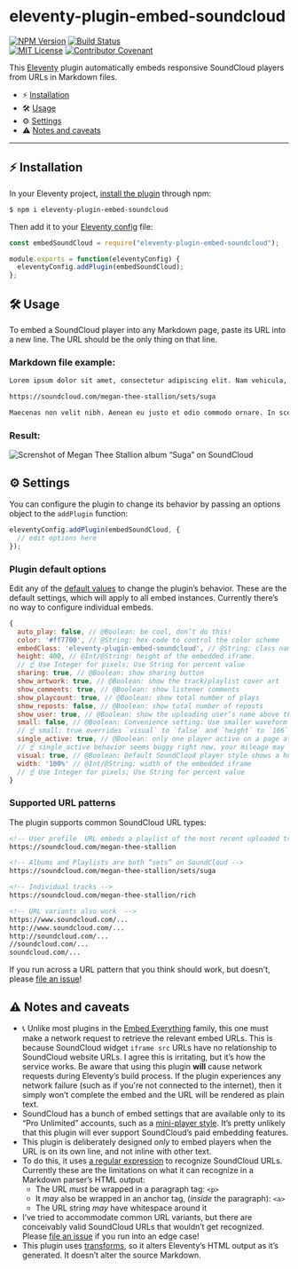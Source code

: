 # eleventy-plugin-embed-soundcloud

[![NPM Version](https://img.shields.io/npm/v/eleventy-plugin-embed-soundcloud?style=for-the-badge)](https://www.npmjs.com/package/eleventy-plugin-embed-soundcloud)
[![Build Status](https://img.shields.io/travis/gfscott/eleventy-plugin-embed-soundcloud?style=for-the-badge)](https://travis-ci.org/github/gfscott/eleventy-plugin-embed-soundcloud)\
[![MIT License](https://img.shields.io/github/license/gfscott/eleventy-plugin-embed-soundcloud?style=for-the-badge)](https://github.com/gfscott/eleventy-plugin-embed-soundcloud/blob/master/LICENSE)
[![Contributor Covenant](https://img.shields.io/badge/Contributor%20Covenant-v2.0-ff69b4.svg?style=for-the-badge)](CODE_OF_CONDUCT.md)

This [Eleventy](https://www.11ty.dev/) plugin automatically embeds responsive SoundCloud players from URLs in Markdown files.

- ⚡️ [Installation](#install-in-eleventy)
- 🛠 [Usage](#usage)
- ⚙️ [Settings](#settings)
- ⚠️ [Notes and caveats](#notes-and-caveats)

---

## ⚡️ Installation

In your Eleventy project, [install the plugin](https://www.11ty.dev/docs/plugins/#adding-a-plugin) through npm:

```sh
$ npm i eleventy-plugin-embed-soundcloud
```

Then add it to your [Eleventy config](https://www.11ty.dev/docs/config/) file:

```javascript
const embedSoundCloud = require("eleventy-plugin-embed-soundcloud");

module.exports = function(eleventyConfig) {
  eleventyConfig.addPlugin(embedSoundCloud);
};
```

## 🛠 Usage

To embed a SoundCloud player into any Markdown page, paste its URL into a new line. The URL should be the only thing on that line.

### Markdown file example:

```markdown
Lorem ipsum dolor sit amet, consectetur adipiscing elit. Nam vehicula, elit vel condimentum porta, purus.

https://soundcloud.com/megan-thee-stallion/sets/suga

Maecenas non velit nibh. Aenean eu justo et odio commodo ornare. In scelerisque sapien at.
```

### Result:

![Screnshot of Megan Thee Stallion album “Suga” on SoundCloud](https://user-images.githubusercontent.com/547470/79051218-ff189e80-7bfc-11ea-9cf2-4fc802d8a2f2.png)


## ⚙️ Settings

You can configure the plugin to change its behavior by passing an options object to the `addPlugin` function:

```javascript
eleventyConfig.addPlugin(embedSoundCloud, {
  // edit options here
});
```

### Plugin default options

Edit any of the [default values](lib/pluginDefaults.js) to change the plugin’s behavior. These are the default settings, which will apply to all embed instances. Currently there’s no way to configure individual embeds.

```javascript
{
  auto_play: false, // @Boolean: be cool, don’t do this!
  color: '#ff7700', // @String: hex code to control the color scheme
  embedClass: 'eleventy-plugin-embed-soundcloud', // @String: class name of wrapper div
  height: 400, // @Int/@String: height of the embedded iframe.
  // ☝️ Use Integer for pixels; Use String for percent value
  sharing: true, // @Boolean: show sharing button
  show_artwork: true, // @Boolean: show the track/playlist cover art
  show_comments: true, // @Boolean: show listener comments
  show_playcount: true, // @Boolean: show total number of plays
  show_reposts: false, // @Boolean: show total number of reposts
  show_user: true, // @Boolean: show the uploading user’s name above the track/set name
  small: false, // @Boolean: Convenience setting: Use smaller waveform embed style
  // ☝️ small: true overrides `visual` to `false` and `height` to `166`.
  single_active: true, // @Boolean: only one player active on a page at a time. 
  // ☝️ single_active behavior seems buggy right now, your mileage may vary
  visual: true, // @Boolean: Default SoundCloud player style shows a huge cover image.
  width: '100%' // @Int/@String: width of the embedded iframe
  // ☝️ Use Integer for pixels; Use String for percent value
}
```

### Supported URL patterns

The plugin supports common SoundCloud URL types:

```markdown
<!-- User profile  URL embeds a playlist of the most recent uploaded tracks -->
https://soundcloud.com/megan-thee-stallion

<!-- Albums and Playlists are both “sets” on SoundCloud -->
https://soundcloud.com/megan-thee-stallion/sets/suga

<!-- Individual tracks -->
https://soundcloud.com/megan-thee-stallion/rich

<!-- URL variants also work  -->
https://www.soundcloud.com/...
http://www.soundcloud.com/...
http://soundcloud.com/...
//soundcloud.com/...
soundcloud.com/...
```

If you run across a URL pattern that you think should work, but doesn’t, please [file an issue](https://github.com/gfscott/eleventy-plugin-embed-soundcloud/issues/new)!

## ⚠️ Notes and caveats

- 📞 Unlike most plugins in the [Embed Everything](https://www.npmjs.com/package/eleventy-plugin-embed-everything) family, this one must make a network request to retrieve the relevant embed URLs. This is because SoundCloud widget `iframe src` URLs have no relationship to SoundCloud website URLs. I agree this is irritating, but it’s how the service works. Be aware that using this plugin **will** cause network requests during Eleventy’s build process. If the plugin experiences any network failure (such as if you're not connected to the internet), then it simply won’t complete the embed and the URL will be rendered as plain text.
- SoundCloud has a bunch of embed settings that are available only to its “Pro Unlimited” accounts, such as a [mini-player style](https://help.soundcloud.com/hc/en-us/articles/115003449027-The-Mini-embedded-player). It’s pretty unlikely that this plugin will ever support SoundCloud’s paid embedding features.
- This plugin is deliberately designed _only_ to embed players when the URL is on its own line, and not inline with other text.
- To do this, it uses [a regular expression](lib/spotPattern.js) to recognize SoundCloud URLs. Currently these are the limitations on what it can recognize in a Markdown parser’s HTML output:
  - The URL *must* be wrapped in a paragraph tag: `<p>`
  - It *may* also be wrapped in an anchor tag, (*inside* the paragraph): `<a>`
  - The URL string *may* have whitespace around it
- I’ve tried to accommodate common URL variants, but there are conceivably valid SoundCloud URLs that wouldn’t get recognized. Please [file an issue](https://github.com/gfscott/eleventy-plugin-embed-soundcloud/issues/new) if you run into an edge case!
- This plugin uses [transforms](https://www.11ty.dev/docs/config/#transforms), so it alters Eleventy’s HTML output as it’s generated. It doesn’t alter the source Markdown.